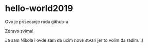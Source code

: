 # hello-world2019
Ovo je prisecanje rada github-a

Zdravo svima!

Ja sam Nikola i ovde sam da ucim nove stvari jer to volim da radim. :)
